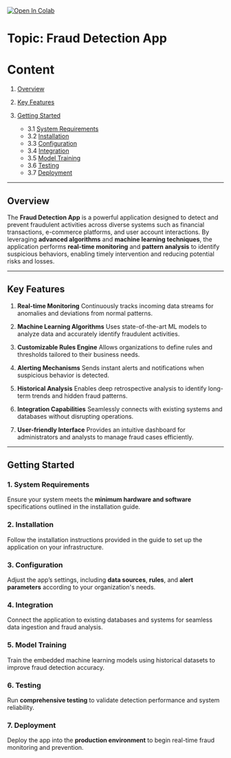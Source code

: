 <a href="https://colab.research.google.com/github/your-username/fraud-detection-app/blob/main/fraud-detection.ipynb" target="_parent"><img src="https://colab.research.google.com/assets/colab-badge.svg" alt="Open In Colab"/></a>

# **Topic: Fraud Detection App**

# **Content**

1. [Overview](#part1)
2. [Key Features](#part2)
3. [Getting Started](#part3)

   * 3.1 [System Requirements](#part3.1)
   * 3.2 [Installation](#part3.2)
   * 3.3 [Configuration](#part3.3)
   * 3.4 [Integration](#part3.4)
   * 3.5 [Model Training](#part3.5)
   * 3.6 [Testing](#part3.6)
   * 3.7 [Deployment](#part3.7)

---

<a name="part1"></a>

## Overview

The **Fraud Detection App** is a powerful application designed to detect and prevent fraudulent activities across diverse systems such as financial transactions, e-commerce platforms, and user account interactions.
By leveraging **advanced algorithms** and **machine learning techniques**, the application performs **real-time monitoring** and **pattern analysis** to identify suspicious behaviors, enabling timely intervention and reducing potential risks and losses.


---

<a name="part2"></a>

## Key Features

1. **Real-time Monitoring**
   Continuously tracks incoming data streams for anomalies and deviations from normal patterns.

2. **Machine Learning Algorithms**
   Uses state-of-the-art ML models to analyze data and accurately identify fraudulent activities.

3. **Customizable Rules Engine**
   Allows organizations to define rules and thresholds tailored to their business needs.

4. **Alerting Mechanisms**
   Sends instant alerts and notifications when suspicious behavior is detected.

5. **Historical Analysis**
   Enables deep retrospective analysis to identify long-term trends and hidden fraud patterns.

6. **Integration Capabilities**
   Seamlessly connects with existing systems and databases without disrupting operations.

7. **User-friendly Interface**
   Provides an intuitive dashboard for administrators and analysts to manage fraud cases efficiently.

---

<a name="part3"></a>

## Getting Started

<a name="part3.1"></a>

### 1. System Requirements

Ensure your system meets the **minimum hardware and software** specifications outlined in the installation guide.

<a name="part3.2"></a>

### 2. Installation

Follow the installation instructions provided in the guide to set up the application on your infrastructure.

<a name="part3.3"></a>

### 3. Configuration

Adjust the app’s settings, including **data sources**, **rules**, and **alert parameters** according to your organization's needs.

<a name="part3.4"></a>

### 4. Integration

Connect the application to existing databases and systems for seamless data ingestion and fraud analysis.

<a name="part3.5"></a>

### 5. Model Training

Train the embedded machine learning models using historical datasets to improve fraud detection accuracy.

<a name="part3.6"></a>

### 6. Testing

Run **comprehensive testing** to validate detection performance and system reliability.

<a name="part3.7"></a>

### 7. Deployment

Deploy the app into the **production environment** to begin real-time fraud monitoring and prevention.


